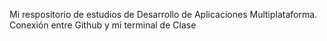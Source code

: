 Mi respositorio de estudios de Desarrollo de Aplicaciones Multiplataforma.
Conexión entre Github y mi terminal de Clase
